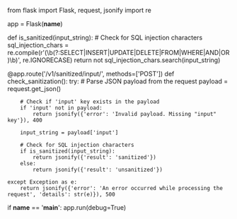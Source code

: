 from flask import Flask, request, jsonify
import re

app = Flask(__name__)

def is_sanitized(input_string):
    # Check for SQL injection characters
    sql_injection_chars = re.compile(r'(\b(?:SELECT|INSERT|UPDATE|DELETE|FROM|WHERE|AND|OR)\b)', re.IGNORECASE)
    return not sql_injection_chars.search(input_string)

@app.route('/v1/sanitized/input/', methods=['POST'])
def check_sanitization():
    try:
        # Parse JSON payload from the request
        payload = request.get_json()

        # Check if 'input' key exists in the payload
        if 'input' not in payload:
            return jsonify({'error': 'Invalid payload. Missing "input" key'}), 400

        input_string = payload['input']

        # Check for SQL injection characters
        if is_sanitized(input_string):
            return jsonify({'result': 'sanitized'})
        else:
            return jsonify({'result': 'unsanitized'})

    except Exception as e:
        return jsonify({'error': 'An error occurred while processing the request', 'details': str(e)}), 500

if __name__ == '__main__':
    app.run(debug=True)
